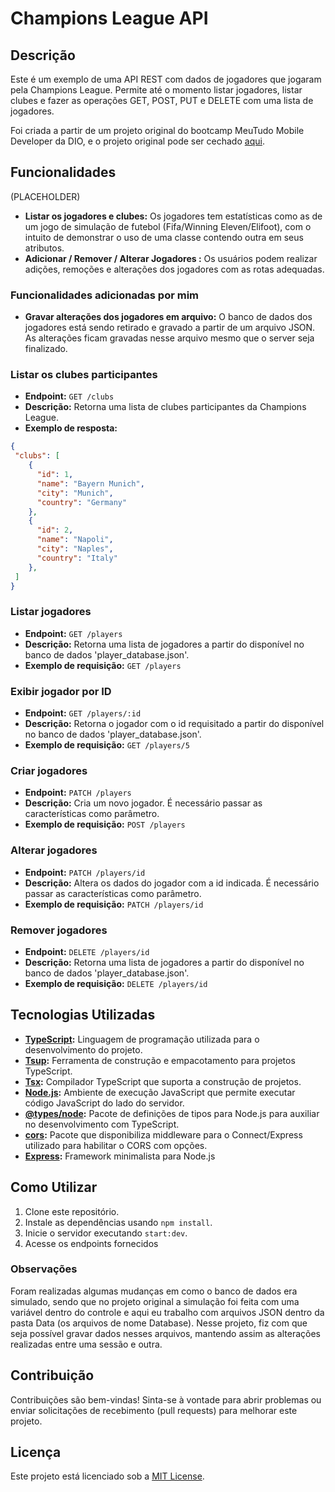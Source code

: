 # Champions League API

## Descrição

Este é um exemplo de uma API REST com dados de jogadores que jogaram pela Champions League. Permite até o momento listar jogadores, listar clubes e fazer as operações GET, POST, PUT e DELETE com uma lista de jogadores. 

Foi criada a partir de um projeto original do bootcamp MeuTudo Mobile Developer da DIO, e o projeto original pode ser cechado [aqui](https://github.com/felipeAguiarCode/node-ts-webapi-without-frameworks-podcast-menager).

## Funcionalidades


(PLACEHOLDER)
- **Listar os jogadores e clubes:** Os jogadores tem estatísticas como as de um jogo de simulação de futebol (Fifa/Winning Eleven/Elifoot), com o intuito de demonstrar o uso de uma classe contendo outra em seus atributos. 
- **Adicionar / Remover / Alterar Jogadores :** Os usuários podem realizar adições, remoções e alterações dos jogadores com as rotas adequadas.

### Funcionalidades adicionadas por mim
- **Gravar alterações dos jogadores em arquivo:** O banco de dados dos jogadores está sendo retirado e gravado a partir de um arquivo JSON. As alterações ficam gravadas nesse arquivo mesmo que o server seja finalizado.

### Listar os clubes participantes
- **Endpoint:** `GET /clubs`
- **Descrição:** Retorna uma lista de clubes participantes da Champions League.
- **Exemplo de resposta:**

```json
{
 "clubs": [
    {
      "id": 1,
      "name": "Bayern Munich",
      "city": "Munich",
      "country": "Germany"
    },
    {
      "id": 2,
      "name": "Napoli",
      "city": "Naples",
      "country": "Italy"
    },
 ]
}
```


### Listar jogadores
- **Endpoint:** `GET /players`
- **Descrição:** Retorna uma lista de jogadores a partir do disponível no banco de dados 'player_database.json'. 
- **Exemplo de requisição:** `GET /players`


### Exibir jogador por ID
- **Endpoint:** `GET /players/:id`
- **Descrição:** Retorna o jogador com o id requisitado a partir do disponível no banco de dados 'player_database.json'. 
- **Exemplo de requisição:** `GET /players/5`


### Criar jogadores
- **Endpoint:** `PATCH /players`
- **Descrição:** Cria um novo jogador. É necessário passar as características como parâmetro.  
- **Exemplo de requisição:** `POST /players`


### Alterar jogadores
- **Endpoint:** `PATCH /players/id`
- **Descrição:** Altera os dados do jogador com a id indicada. É necessário passar as características como parâmetro.  
- **Exemplo de requisição:** `PATCH /players/id`


### Remover jogadores
- **Endpoint:** `DELETE /players/id`
- **Descrição:** Retorna uma lista de jogadores a partir do disponível no banco de dados 'player_database.json'. 
- **Exemplo de requisição:** `DELETE /players/id`



## Tecnologias Utilizadas

- **[TypeScript](https://www.typescriptlang.org/):** Linguagem de programação utilizada para o desenvolvimento do projeto.
- **[Tsup](https://github.com/egoist/tsup):** Ferramenta de construção e empacotamento para projetos TypeScript.
- **[Tsx](https://github.com/egoist/tsx):** Compilador TypeScript que suporta a construção de projetos.
- **[Node.js](https://nodejs.org/):** Ambiente de execução JavaScript que permite executar código JavaScript do lado do servidor.
- **[@types/node](https://www.npmjs.com/package/@types/node):** Pacote de definições de tipos para Node.js para auxiliar no desenvolvimento com TypeScript.
- **[cors]():**
Pacote que disponibiliza middleware para o Connect/Express utilizado para habilitar o CORS com opções.
- **[Express]():**
Framework minimalista para Node.js

## Como Utilizar

1. Clone este repositório.
2. Instale as dependências usando `npm install`.
3. Inicie o servidor executando `start:dev`.
4. Acesse os endpoints fornecidos

### Observações

Foram realizadas algumas mudanças em como o banco de dados era simulado, sendo que no projeto original a simulação foi feita com uma variável dentro do controle e aqui eu trabalho com arquivos JSON dentro da pasta Data (os arquivos de nome Database). Nesse projeto, fiz com que seja possível gravar dados nesses arquivos, mantendo assim as alterações realizadas entre uma sessão e outra.

## Contribuição

Contribuições são bem-vindas! Sinta-se à vontade para abrir problemas ou enviar solicitações de recebimento (pull requests) para melhorar este projeto.

## Licença

Este projeto está licenciado sob a [MIT License](LICENSE).